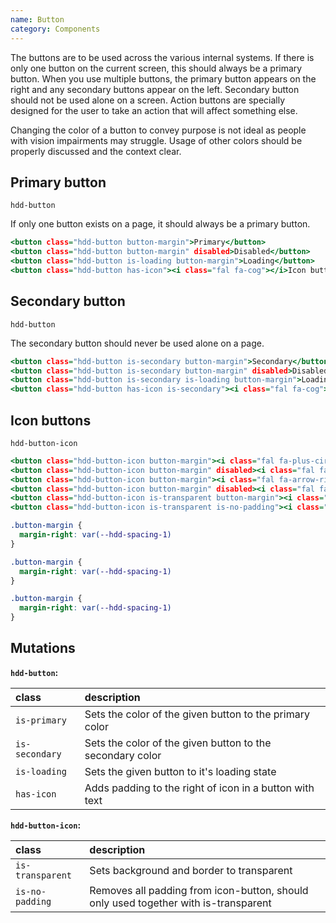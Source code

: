 ```yaml
---
name: Button
category: Components
---
```


The buttons are to be used across the various internal systems. If there is only one button on the current screen, this should always be a primary button. When you use multiple buttons, the primary button appears on the right and any secondary buttons appear on the left. Secondary button should not be used alone on a screen. Action buttons are specially designed for the user to take an action that will affect something else.

Changing the color of a button to convey purpose is not ideal as people with vision impairments may struggle. Usage of other colors should be properly discussed and the context clear.

## Primary button
`hdd-button`

If only one button exists on a page, it should always be a primary button. 

```primary-button.html
<button class="hdd-button button-margin">Primary</button>
<button class="hdd-button button-margin" disabled>Disabled</button>
<button class="hdd-button is-loading button-margin">Loading</button>
<button class="hdd-button has-icon"><i class="fal fa-cog"></i>Icon button</button>
```

## Secondary button
`hdd-button`

The secondary button should never be used alone on a page.

```secondary-button.html
<button class="hdd-button is-secondary button-margin">Secondary</button>
<button class="hdd-button is-secondary button-margin" disabled>Disabled</button>
<button class="hdd-button is-secondary is-loading button-margin">Loading</button>
<button class="hdd-button has-icon is-secondary"><i class="fal fa-cog"></i>Icon button</button>
```

## Icon buttons
`hdd-button-icon`


```icon-button.html
<button class="hdd-button-icon button-margin"><i class="fal fa-plus-circle"></i></button>
<button class="hdd-button-icon button-margin" disabled><i class="fal fa-plus-circle"></i></button>
<button class="hdd-button-icon button-margin"><i class="fal fa-arrow-right"></i></button>
<button class="hdd-button-icon button-margin" disabled><i class="fal fa-arrow-right"></i></button>
<button class="hdd-button-icon is-transparent button-margin"><i class="fal fa-cog"></i></button>
<button class="hdd-button-icon is-transparent is-no-padding"><i class="fal fa-cog"></i></button>
```

```primary-button.css  hidden
.button-margin {
  margin-right: var(--hdd-spacing-1)
}
```
```secondary-button.css  hidden
.button-margin {
  margin-right: var(--hdd-spacing-1)
}
```
```icon-button.css  hidden
.button-margin {
  margin-right: var(--hdd-spacing-1)
}
```

## Mutations
**`hdd-button`:**

| class | description|
| :--- | :--- |
| `is-primary` | Sets the color of the given button to the primary color |
| `is-secondary` | Sets the color of the given button to the secondary color |
| `is-loading` | Sets the given button to it's loading state |
| `has-icon` | Adds padding to the right of icon in a button with text |

**`hdd-button-icon`:**

| class | description|
| :--- | :--- |
| `is-transparent` | Sets background and border to transparent |
| `is-no-padding` | Removes all padding from icon-button, should only used together with is-transparent |

